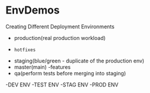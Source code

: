 # EnvDemos
Creating Different Deployment Environments


- production(real production workload)
-     hotfixes
- staging(blue/green - duplicate of the production env)
- master(main)
      -features
- qa(perform tests before merging into staging)



-DEV ENV
-TEST ENV
-STAG ENV
-PROD ENV




